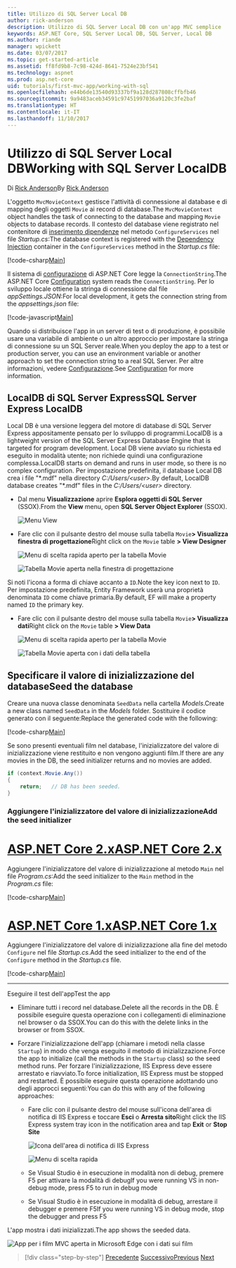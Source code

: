 ```yaml
---
title: Utilizzo di SQL Server Local DB
author: rick-anderson
description: Utilizzo di SQL Server Local DB con un'app MVC semplice
keywords: ASP.NET Core, SQL Server Local DB, SQL Server, Local DB
ms.author: riande
manager: wpickett
ms.date: 03/07/2017
ms.topic: get-started-article
ms.assetid: ff8fd9b8-7c98-424d-8641-7524e23bf541
ms.technology: aspnet
ms.prod: asp.net-core
uid: tutorials/first-mvc-app/working-with-sql
ms.openlocfilehash: e44b6de13540d93337bf9a128d287808cffbfb46
ms.sourcegitcommit: 9a9483aceb34591c97451997036a9120c3fe2baf
ms.translationtype: HT
ms.contentlocale: it-IT
ms.lasthandoff: 11/10/2017
---
```

# <a name="working-with-sql-server-localdb"></a><span data-ttu-id="fdbda-104">Utilizzo di SQL Server Local DB</span><span class="sxs-lookup"><span data-stu-id="fdbda-104">Working with SQL Server LocalDB</span></span>

<span data-ttu-id="fdbda-105">Di [Rick Anderson](https://twitter.com/RickAndMSFT)</span><span class="sxs-lookup"><span data-stu-id="fdbda-105">By [Rick Anderson](https://twitter.com/RickAndMSFT)</span></span>

<span data-ttu-id="fdbda-106">L'oggetto `MvcMovieContext` gestisce l'attività di connessione al database e di mapping degli oggetti `Movie` ai record di database.</span><span class="sxs-lookup"><span data-stu-id="fdbda-106">The `MvcMovieContext` object handles the task of connecting to the database and mapping `Movie` objects to database records.</span></span> <span data-ttu-id="fdbda-107">Il contesto del database viene registrato nel contenitore di [inserimento dipendenze](xref:fundamentals/dependency-injection) nel metodo `ConfigureServices` nel file *Startup.cs*:</span><span class="sxs-lookup"><span data-stu-id="fdbda-107">The database context is registered with the [Dependency Injection](xref:fundamentals/dependency-injection) container in the `ConfigureServices` method in the *Startup.cs* file:</span></span>

[!code-csharp[Main](../../tutorials/first-mvc-app/start-mvc/sample/MvcMovie/Startup.cs?name=ConfigureServices&highlight=6-7)]

<span data-ttu-id="fdbda-108">Il sistema di [configurazione](xref:fundamentals/configuration) di ASP.NET Core legge la `ConnectionString`.</span><span class="sxs-lookup"><span data-stu-id="fdbda-108">The ASP.NET Core [Configuration](xref:fundamentals/configuration) system reads the `ConnectionString`.</span></span> <span data-ttu-id="fdbda-109">Per lo sviluppo locale ottiene la stringa di connessione dal file *appSettings.JSON*:</span><span class="sxs-lookup"><span data-stu-id="fdbda-109">For local development, it gets the connection string from the *appsettings.json* file:</span></span>

[!code-javascript[Main](start-mvc/sample/MvcMovie/appsettings.json?highlight=2&range=8-10)]

<span data-ttu-id="fdbda-110">Quando si distribuisce l'app in un server di test o di produzione, è possibile usare una variabile di ambiente o un altro approccio per impostare la stringa di connessione su un SQL Server reale.</span><span class="sxs-lookup"><span data-stu-id="fdbda-110">When you deploy the app to a test or production server, you can use an environment variable or another approach to set the connection string to a real SQL Server.</span></span> <span data-ttu-id="fdbda-111">Per altre informazioni, vedere [Configurazione](xref:fundamentals/configuration).</span><span class="sxs-lookup"><span data-stu-id="fdbda-111">See [Configuration](xref:fundamentals/configuration) for more information.</span></span>

## <a name="sql-server-express-localdb"></a><span data-ttu-id="fdbda-112">LocalDB di SQL Server Express</span><span class="sxs-lookup"><span data-stu-id="fdbda-112">SQL Server Express LocalDB</span></span>

<span data-ttu-id="fdbda-113">Local DB è una versione leggera del motore di database di SQL Server Express appositamente pensato per lo sviluppo di programmi.</span><span class="sxs-lookup"><span data-stu-id="fdbda-113">LocalDB is a lightweight version of the SQL Server Express Database Engine that is targeted for program development.</span></span> <span data-ttu-id="fdbda-114">Local DB viene avviato su richiesta ed eseguito in modalità utente; non richiede quindi una configurazione complessa.</span><span class="sxs-lookup"><span data-stu-id="fdbda-114">LocalDB starts on demand and runs in user mode, so there is no complex configuration.</span></span> <span data-ttu-id="fdbda-115">Per impostazione predefinita, il database Local DB crea i file "\*.mdf" nella directory *C:/Users/\<user\>*.</span><span class="sxs-lookup"><span data-stu-id="fdbda-115">By default, LocalDB database creates "\*.mdf" files in the *C:/Users/\<user\>* directory.</span></span>

* <span data-ttu-id="fdbda-116">Dal menu **Visualizzazione** aprire **Esplora oggetti di SQL Server** (SSOX).</span><span class="sxs-lookup"><span data-stu-id="fdbda-116">From the **View** menu, open **SQL Server Object Explorer** (SSOX).</span></span>

  ![Menu View](working-with-sql/_static/ssox.png)

* <span data-ttu-id="fdbda-118">Fare clic con il pulsante destro del mouse sulla tabella `Movie`**> Visualizza finestra di progettazione**</span><span class="sxs-lookup"><span data-stu-id="fdbda-118">Right click on the `Movie` table **> View Designer**</span></span>

  ![Menu di scelta rapida aperto per la tabella Movie](working-with-sql/_static/design.png)

  ![Tabella Movie aperta nella finestra di progettazione](working-with-sql/_static/dv.png)

<span data-ttu-id="fdbda-121">Si noti l'icona a forma di chiave accanto a `ID`.</span><span class="sxs-lookup"><span data-stu-id="fdbda-121">Note the key icon next to `ID`.</span></span> <span data-ttu-id="fdbda-122">Per impostazione predefinita, Entity Framework userà una proprietà denominata `ID` come chiave primaria.</span><span class="sxs-lookup"><span data-stu-id="fdbda-122">By default, EF will make a property named `ID` the primary key.</span></span>

* <span data-ttu-id="fdbda-123">Fare clic con il pulsante destro del mouse sulla tabella `Movie`**> Visualizza dati**</span><span class="sxs-lookup"><span data-stu-id="fdbda-123">Right click on the `Movie` table **> View Data**</span></span>

  ![Menu di scelta rapida aperto per la tabella Movie](working-with-sql/_static/ssox2.png)

  ![Tabella Movie aperta con i dati della tabella](working-with-sql/_static/vd22.png)

## <a name="seed-the-database"></a><span data-ttu-id="fdbda-126">Specificare il valore di inizializzazione del database</span><span class="sxs-lookup"><span data-stu-id="fdbda-126">Seed the database</span></span>

<span data-ttu-id="fdbda-127">Creare una nuova classe denominata `SeedData` nella cartella *Models*.</span><span class="sxs-lookup"><span data-stu-id="fdbda-127">Create a new class named `SeedData` in the *Models* folder.</span></span> <span data-ttu-id="fdbda-128">Sostituire il codice generato con il seguente:</span><span class="sxs-lookup"><span data-stu-id="fdbda-128">Replace the generated code with the following:</span></span>

[!code-csharp[Main](start-mvc/sample/MvcMovie/Models/SeedData.cs?name=snippet_1)]

<span data-ttu-id="fdbda-129">Se sono presenti eventuali film nel database, l'inizializzatore del valore di inizializzazione viene restituito e non vengono aggiunti film.</span><span class="sxs-lookup"><span data-stu-id="fdbda-129">If there are any movies in the DB, the seed initializer returns and no movies are added.</span></span>

```csharp
if (context.Movie.Any())
{
    return;   // DB has been seeded.
}
```

<a name="si"></a>
### <a name="add-the-seed-initializer"></a><span data-ttu-id="fdbda-130">Aggiungere l'inizializzatore del valore di inizializzazione</span><span class="sxs-lookup"><span data-stu-id="fdbda-130">Add the seed initializer</span></span>

# <a name="aspnet-core-2xtabaspnetcore2x"></a>[<span data-ttu-id="fdbda-131">ASP.NET Core 2.x</span><span class="sxs-lookup"><span data-stu-id="fdbda-131">ASP.NET Core 2.x</span></span>](#tab/aspnetcore2x)

<span data-ttu-id="fdbda-132">Aggiungere l'inizializzatore del valore di inizializzazione al metodo `Main` nel file *Program.cs*:</span><span class="sxs-lookup"><span data-stu-id="fdbda-132">Add the seed initializer to the `Main` method in the *Program.cs* file:</span></span>

[!code-csharp[Main](start-mvc/sample/MvcMovie/Program.cs?highlight=6,14-32)]

# <a name="aspnet-core-1xtabaspnetcore1x"></a>[<span data-ttu-id="fdbda-133">ASP.NET Core 1.x</span><span class="sxs-lookup"><span data-stu-id="fdbda-133">ASP.NET Core 1.x</span></span>](#tab/aspnetcore1x)

<span data-ttu-id="fdbda-134">Aggiungere l'inizializzatore del valore di inizializzazione alla fine del metodo `Configure` nel file *Startup.cs*.</span><span class="sxs-lookup"><span data-stu-id="fdbda-134">Add the seed initializer to the end of the `Configure` method in the *Startup.cs* file.</span></span>

[!code-csharp[Main](start-mvc/sample/MvcMovie/Startup.cs?highlight=9&name=snippet_seed)]

---

<span data-ttu-id="fdbda-135">Eseguire il test dell'app</span><span class="sxs-lookup"><span data-stu-id="fdbda-135">Test the app</span></span>

* <span data-ttu-id="fdbda-136">Eliminare tutti i record nel database.</span><span class="sxs-lookup"><span data-stu-id="fdbda-136">Delete all the records in the DB.</span></span> <span data-ttu-id="fdbda-137">È possibile eseguire questa operazione con i collegamenti di eliminazione nel browser o da SSOX.</span><span class="sxs-lookup"><span data-stu-id="fdbda-137">You can do this with the delete links in the browser or from SSOX.</span></span>
* <span data-ttu-id="fdbda-138">Forzare l'inizializzazione dell'app (chiamare i metodi nella classe `Startup`) in modo che venga eseguito il metodo di inizializzazione.</span><span class="sxs-lookup"><span data-stu-id="fdbda-138">Force the app to initialize (call the methods in the `Startup` class) so the seed method runs.</span></span> <span data-ttu-id="fdbda-139">Per forzare l'inizializzazione, IIS Express deve essere arrestato e riavviato.</span><span class="sxs-lookup"><span data-stu-id="fdbda-139">To force initialization, IIS Express must be stopped and restarted.</span></span> <span data-ttu-id="fdbda-140">È possibile eseguire questa operazione adottando uno degli approcci seguenti:</span><span class="sxs-lookup"><span data-stu-id="fdbda-140">You can do this with any of the following approaches:</span></span>

  * <span data-ttu-id="fdbda-141">Fare clic con il pulsante destro del mouse sull'icona dell'area di notifica di IIS Express e toccare **Esci** o **Arresta sito**</span><span class="sxs-lookup"><span data-stu-id="fdbda-141">Right click the IIS Express system tray icon in the notification area and tap **Exit** or **Stop Site**</span></span>

    ![Icona dell'area di notifica di IIS Express](working-with-sql/_static/iisExIcon.png)

    ![Menu di scelta rapida](working-with-sql/_static/stopIIS.png)

   * <span data-ttu-id="fdbda-144">Se Visual Studio è in esecuzione in modalità non di debug, premere F5 per attivare la modalità di debug</span><span class="sxs-lookup"><span data-stu-id="fdbda-144">If you were running VS in non-debug mode, press F5 to run in debug mode</span></span>
   * <span data-ttu-id="fdbda-145">Se Visual Studio è in esecuzione in modalità di debug, arrestare il debugger e premere F5</span><span class="sxs-lookup"><span data-stu-id="fdbda-145">If you were running VS in debug mode, stop the debugger and press F5</span></span>
   
<span data-ttu-id="fdbda-146">L'app mostra i dati inizializzati.</span><span class="sxs-lookup"><span data-stu-id="fdbda-146">The app shows the seeded data.</span></span>

![App per i film MVC aperta in Microsoft Edge con i dati sui film](working-with-sql/_static/m55.png)

>[!div class="step-by-step"]
<span data-ttu-id="fdbda-148">[Precedente](adding-model.md)
[Successivo](controller-methods-views.md)</span><span class="sxs-lookup"><span data-stu-id="fdbda-148">[Previous](adding-model.md)
[Next](controller-methods-views.md)</span></span>  
